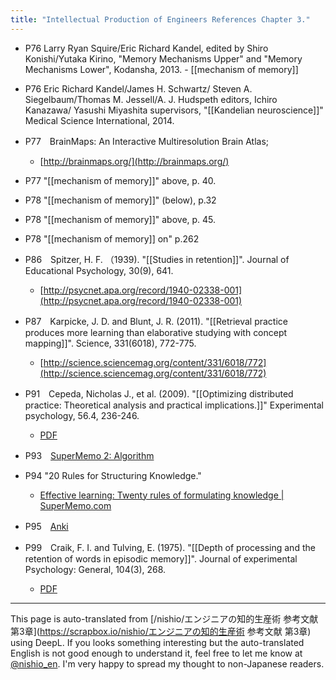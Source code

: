 ```yaml
---
title: "Intellectual Production of Engineers References Chapter 3."
---
```


- P76 Larry Ryan Squire/Eric Richard Kandel, edited by Shiro Konishi/Yutaka Kirino, "Memory Mechanisms Upper" and "Memory Mechanisms Lower", Kodansha, 2013.
        - [[mechanism of memory]]

- P76 Eric Richard Kandel/James H. Schwartz/ Steven A. Siegelbaum/Thomas M. Jessell/A. J. Hudspeth editors, Ichiro Kanazawa/ Yasushi Miyashita supervisors, "[[Kandelian neuroscience]]" Medical Science International, 2014.

- P77　BrainMaps: An Interactive Multiresolution Brain Atlas;
    - [http://brainmaps.org/](http://brainmaps.org/)

- P77 "[[mechanism of memory]]" above, p. 40.
- P78 "[[mechanism of memory]]" (below), p.32
- P78 "[[mechanism of memory]]" above, p. 45.
- P78 "[[mechanism of memory]] on" p.262

- P86　Spitzer, H. F. （1939). "[[Studies in retention]]". Journal of Educational Psychology, 30(9), 641.
    - [http://psycnet.apa.org/record/1940-02338-001](http://psycnet.apa.org/record/1940-02338-001)

- P87　Karpicke, J. D. and Blunt, J. R. (2011). "[[Retrieval practice produces more learning than elaborative studying with concept mapping]]". Science, 331(6018), 772-775.
    - [http://science.sciencemag.org/content/331/6018/772](http://science.sciencemag.org/content/331/6018/772)

- P91　Cepeda, Nicholas J., et al. (2009). "[[Optimizing distributed practice: Theoretical analysis and practical implications.]]" Experimental psychology, 56.4, 236-246.
    - [PDF](http://www.cs.colorado.edu/~mozer/Research/Selected%20Publications/reprints/Cepedaetal2009.pdf)

- P93　[SuperMemo 2: Algorithm](https://www.supermemo.com/english/ol/sm2.htm)

- P94 "20 Rules for Structuring Knowledge."
    - [Effective learning: Twenty rules of formulating knowledge | SuperMemo.com](https://www.supermemo.com/en/articles/20rules)

- P95　[Anki](https://apps.ankiweb.net/)

- P99　Craik, F. I. and Tulving, E. (1975). "[[Depth of processing and the retention of words in episodic memory]]". Journal of experimental Psychology: General, 104(3), 268.
    - [PDF](https://pdfs.semanticscholar.org/9c07/b3656297ed82274598c257828dc79d40ff59.pdf)

---
This page is auto-translated from [/nishio/エンジニアの知的生産術 参考文献 第3章](https://scrapbox.io/nishio/エンジニアの知的生産術 参考文献 第3章) using DeepL. If you looks something interesting but the auto-translated English is not good enough to understand it, feel free to let me know at [@nishio_en](https://twitter.com/nishio_en). I'm very happy to spread my thought to non-Japanese readers.